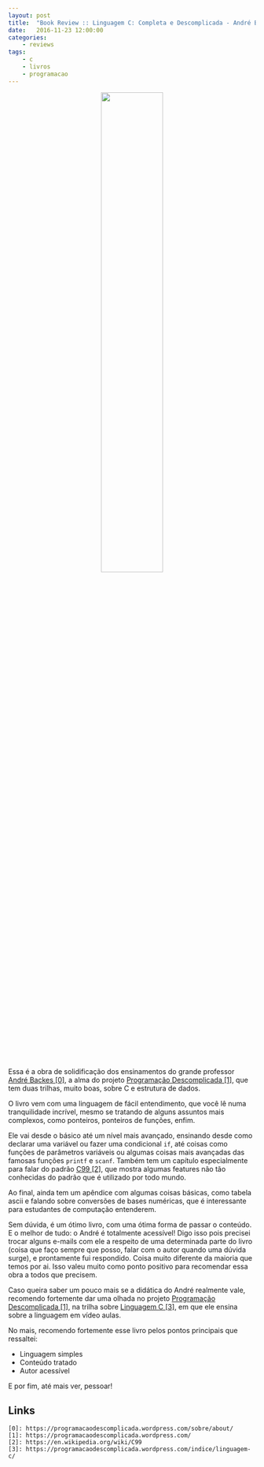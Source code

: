 ```yaml
---
layout: post
title:  "Book Review :: Linguagem C: Completa e Descomplicada - André Backes"
date:   2016-11-23 12:00:00
categories:
    - reviews
tags:
    - c
    - livros
    - programacao
---
```


<div style="text-align: center;">
	<img src="{{ site.baseurl }}images/posts/2016/23.jpg" style="width:50%;" />
</div>
<br />

Essa é a obra de solidificação dos ensinamentos do grande professor [André Backes \[0\]][0], a alma do projeto [Programação Descomplicada \[1\]][1], que tem duas trilhas, muito boas, sobre C e estrutura de dados.

O livro vem com uma linguagem de fácil entendimento, que você lê numa tranquilidade incrível, mesmo se tratando de alguns assuntos mais complexos, como ponteiros, ponteiros de funções, enfim.

Ele vai desde o básico até um nível mais avançado, ensinando desde como declarar uma variável ou fazer uma condicional `if`, até coisas como funções de parâmetros variáveis ou algumas coisas mais avançadas das famosas funções `printf` e `scanf`. Também tem um capítulo especialmente para falar do padrão [C99 \[2\]][2], que mostra algumas features não tão conhecidas do padrão que é utilizado por todo mundo.

Ao final, ainda tem um apêndice com algumas coisas básicas, como tabela ascii e falando sobre conversões de bases numéricas, que é interessante para estudantes de computação entenderem.

Sem dúvida, é um ótimo livro, com uma ótima forma de passar o conteúdo. E o melhor de tudo: o André é totalmente acessível! Digo isso pois precisei trocar alguns e-mails com ele a respeito de uma determinada parte do livro (coisa que faço sempre que posso, falar com o autor quando uma dúvida surge), e prontamente fui respondido. Coisa muito diferente da maioria que temos por ai. Isso valeu muito como ponto positivo para recomendar essa obra a todos que precisem.

Caso queira saber um pouco mais se a didática do André realmente vale, recomendo fortemente dar uma olhada no projeto [Programação Descomplicada \[1\]][1], na trilha sobre [Linguagem C \[3\]][3], em que ele ensina sobre a linguagem em vídeo aulas.

No mais, recomendo fortemente esse livro pelos pontos principais que ressaltei:

* Linguagem simples
* Conteúdo tratado
* Autor acessível

E por fim, até mais ver, pessoar!

## Links

~~~
[0]: https://programacaodescomplicada.wordpress.com/sobre/about/
[1]: https://programacaodescomplicada.wordpress.com/
[2]: https://en.wikipedia.org/wiki/C99
[3]: https://programacaodescomplicada.wordpress.com/indice/linguagem-c/
~~~

[0]: https://programacaodescomplicada.wordpress.com/sobre/about/
[1]: https://programacaodescomplicada.wordpress.com/
[2]: https://en.wikipedia.org/wiki/C99
[3]: https://programacaodescomplicada.wordpress.com/indice/linguagem-c/
